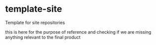 # template-site
Template for site repositories


this is here for the purpose of reference and checking if we are missing anything relevant to the final product